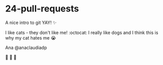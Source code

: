 # 24-pull-requests
A nice intro to git YAY! :sparkles:

I like cats - they don't like me! :octocat: 
I really like dogs and I think this is why my cat hates me :sob:

Ana @anaclaudiadp


:feet: :feet: :feet:
